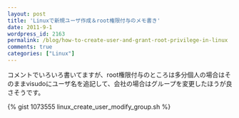 ```yaml
---
layout: post
title: 'Linuxで新規ユーザ作成＆root権限付与のメモ書き'
date: 2011-9-1
wordpress_id: 2163
permalink: /blog/how-to-create-user-and-grant-root-privilege-in-linux
comments: true
categories: ["Linux"]
---
```

コメントでいろいろ書いてますが、root権限付与のところは多分個人の場合はそのままvisudoにユーザ名を追記して、会社の場合はグループを変更したほうが良さそうです。

{% gist 1073555  linux_create_user_modify_group.sh  %}
